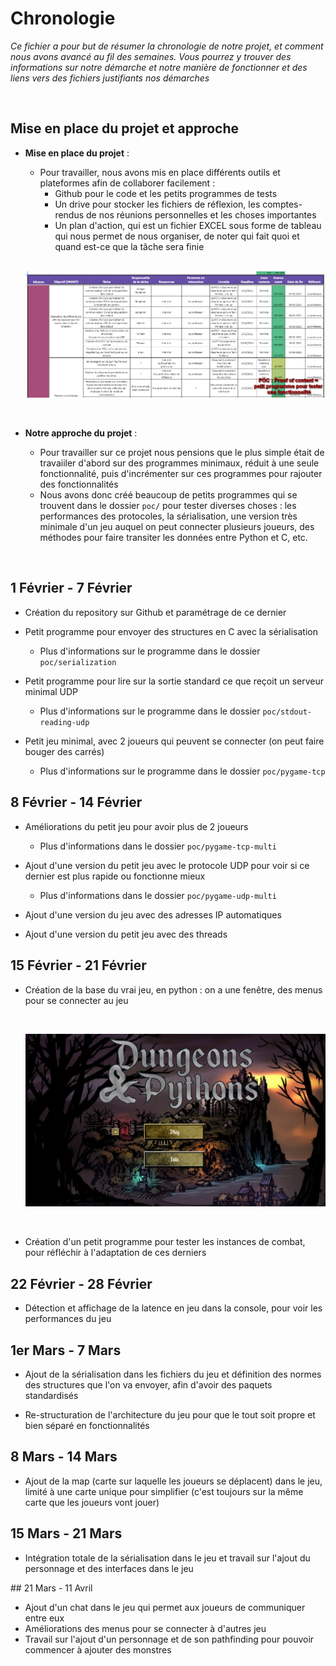# Chronologie 

_Ce fichier a pour but de résumer la chronologie de notre projet, et comment nous avons avancé au fil des semaines. Vous pourrez y trouver des informations sur notre démarche et notre manière de fonctionner et des liens vers des fichiers justifiants nos démarches_ 

<br/>

## Mise en place du projet et approche 

* **Mise en place du projet** :
    * Pour travailler, nous avons mis en place différents outils et plateformes afin de collaborer facilement :
        * Github pour le code et les petits programmes de tests
        * Un drive pour stocker les fichiers de réflexion, les comptes-rendus de nos réunions personnelles et les choses importantes
        * Un plan d'action, qui est un fichier EXCEL sous forme de tableau qui nous permet de nous organiser, de noter qui fait quoi et quand est-ce que la tâche sera finie 

    <br/>

    ![Le plan d'action](plan_action.png)

    <br/>

* **Notre approche du projet** :
    * Pour travailler sur ce projet nous pensions que le plus simple était de travaiiler d'abord sur des programmes minimaux, réduit à une seule fonctionnalité, puis d'incrémenter sur ces programmes pour rajouter des fonctionnalités
    * Nous avons donc créé beaucoup de petits programmes qui se trouvent dans le dossier `poc/` pour tester diverses choses : les performances des protocoles, la sérialisation, une version très minimale d'un jeu auquel on peut connecter plusieurs joueurs, des méthodes pour faire transiter les données entre Python et C, etc.

<br/> 

## 1 Février - 7 Février 
    
* Création du repository sur Github et paramétrage de ce dernier 

* Petit programme pour envoyer des structures en C avec la sérialisation 
    * Plus d'informations sur le programme dans le dossier `poc/serialization`

* Petit programme pour lire sur la sortie standard ce que reçoit un serveur minimal UDP 
    * Plus d'informations sur le programme dans le dossier `poc/stdout-reading-udp`

* Petit jeu minimal, avec 2 joueurs qui peuvent se connecter (on peut faire bouger des carrés)
    * Plus d'informations sur le programme dans le dossier `poc/pygame-tcp`
    
## 8 Février - 14 Février 

* Améliorations du petit jeu pour avoir plus de 2 joueurs
    * Plus d'informations dans le dossier `poc/pygame-tcp-multi`

* Ajout d'une version du petit jeu avec le protocole UDP pour voir si ce dernier est plus rapide ou fonctionne mieux 
    * Plus d'informations dans le dossier `poc/pygame-udp-multi`

* Ajout d'une version du jeu avec des adresses IP automatiques 

* Ajout d'une version du petit jeu avec des threads 

## 15 Février - 21 Février 

* Création de la base du vrai jeu, en python : on a une fenêtre, des menus pour se connecter au jeu 
  
    <br/>

    ![Première interface du jeu](menu_jeu.png)

    <br/>

* Création d'un petit programme pour tester les instances de combat, pour réfléchir à l'adaptation de ces derniers 

## 22 Février - 28 Février 

* Détection et affichage de la latence en jeu dans la console, pour voir les performances du jeu 

## 1er Mars - 7 Mars 

* Ajout de la sérialisation dans les fichiers du jeu et définition des normes des structures que l'on va envoyer, afin d'avoir des paquets standardisés 

* Re-structuration de l'architecture du jeu pour que le tout soit propre et bien séparé en fonctionnalités 

## 8 Mars - 14 Mars 

* Ajout de la map (carte sur laquelle les joueurs se déplacent) dans le jeu, limité à une carte unique pour simplifier (c'est toujours sur la même carte que les joueurs vont jouer)

## 15 Mars - 21 Mars 

* Intégration totale de la sérialisation dans le jeu et travail sur l'ajout du personnage et des interfaces dans le jeu 

## 21 Mars - 11 Avril 

* Ajout d'un chat dans le jeu qui permet aux joueurs de communiquer entre eux 
* Améliorations des menus pour se connecter à d'autres jeu
* Travail sur l'ajout d'un personnage et de son pathfinding pour pouvoir commencer à ajouter des monstres